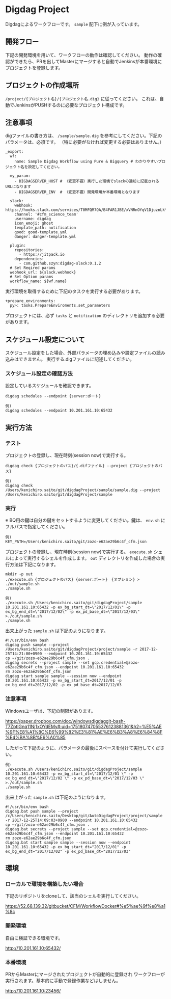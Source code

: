 # Digdag Project

Digdagによるワークフローです。 `sample` 配下に例が入っています。

## 開発フロー

下記の開発環境を用いて、ワークフローの動作は確認してください。
動作の確認ができたら、PRを出してMasterにマージすると自動でJenkinsが本番環境にプロジェクトを登録します。

## プロジェクトの作成場所

`/project/{プロジェクト名}/{プロジェクト名.dig}` に従ってください。
これは、自動でJenkinsがPUSHするのに必要なプロジェクト構成です。

## 注意事項

digファイルの書き方は、 `/sample/sample.dig` を参考にしてください。下記のパラメータは、必須です。
（特に必要がなければ変更する必要はありません。）

```aidl
_export:
  wf:
    name: Sample Digdag Workflow using Pure & Bigquery # わかりやすいプロジェクト名を設定してください。

  my_param:
    - DIGDAGSERVER_HOST # （変更不要）実行した環境でslackの通知に記載されるURLになります 
    - DIGDAGSERVER_ENV  # （変更不要）開発環境か本番環境となります

  slack:
    webhook: https://hooks.slack.com/services/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
    channel: '#cfm_science_team'
    username: digdag
    icon_emoji: ghost
    template_path: notification
    good: good-template.yml
    danger: danger-template.yml

  plugin:
    repositories:
      - https://jitpack.io
    dependencies:
      - com.github.szyn:digdag-slack:0.1.2
  # Set Reqired params
  webhook_url: ${slack.webhook}
  # Set Option params
  workflow_name: ${wf.name}
```

実行環境を取得するために下記のタスクを実行する必要があります。

```aidl
+prepare_environments:
  py>: tasks.PrepareEnviroments.set_parameters
```

プロジェクトには、必ず `tasks` と `notification` のディレクトリを追加する必要があります。

## スケジュール設定について

スケジュール設定をした場合、外部パラメータの埋め込みや設定ファイルの読み込みはできません。
実行する.digファイルに記述してください。

### スケジュール設定の確認方法

設定しているスケジュールを確認できます。

```aidl
digdag schedules --endpoint {server:ポート}

例)
digdag schedules --endpoint 10.201.161.10:65432
```


## 実行方法

### テスト

プロジェクトの登録し、現在時刻(session now)で実行する。

```aidl
digdag check {プロジェクトのパス}/{.difファイル} --project {プロジェクトのパス}

例)
digdag check /Users/kenichiro.saito/git/digdagProject/sample/sample.dig --project /Users/kenichiro.saito/git/digdagProject/sample
```

### 実行

※ BQ用の鍵は自分の鍵をセットするように変更してください。鍵は、 `env.sh` にフルパスで指定してください。
```aidl
例)
KEY_PATH=/Users/kenichiro.saito/git/zozo-e62ae29b6c4f_cfm.json
```

プロジェクトの登録し、現在時刻(session now)で実行する。 `execute.sh` シェルによって実行するシェルを作成します。
`out` ディレクトリを作成した場合の実行方法は下記になります。

```aidl
mkdir -p out
./execute.sh {プロジェクトのパス} {server:ポート}　{オプション} > ./out/sample.sh
./sample.sh

例)
./execute.sh /Users/kenichiro.saito/git/digdagProject/sample 10.201.161.10:65432 -p ex_bg_start_dt=\"2017/12/01\" -p ex_bg_end_dt=\"2017/12/02\" -p ex_pd_base_dt=\"2017/12/03\" >./out/sample.sh
./sample.sh 
```

出来上がった `sample.sh` は下記のようになります。

```aidl
#!/usr/bin/env bash
digdag push sample --project /Users/kenichiro.saito/git/digdagProject/project/sample -r 2017-12-25T14:21:00+0900 --endpoint 10.201.161.10:65432
cp ~/git/zozo-e62ae29b6c4f_cfm.json .
digdag secrets --project sample --set gcp.credential=@zozo-e62ae29b6c4f_cfm.json --endpoint 10.201.161.10:65432
rm zozo-e62ae29b6c4f_cfm.json
digdag start sample sample --session now --endpoint 10.201.161.10:65432 -p ex_bg_start_dt=2017/12/01 -p ex_bg_end_dt=2017/12/02 -p ex_pd_base_dt=2017/12/03
```

### 注意事項

Windowsユーザは、下記の制限があります。

https://paper.dropbox.com/doc/windowsdigdaggit-bash-T7ZptIGnq11Nj1xOYdEMy#:uid=175180747055376123881361&h2=%E5%AE%9F%E8%A1%8C%E6%99%82%E3%81%AE%E6%B3%A8%E6%84%8F%E4%BA%8B%E9%A0%85

したがって下記のように、パラメータの最後にスペースを付けて実行してください。

```aidl
例）
./execute.sh /Users/kenichiro.saito/git/digdagProject/sample 10.201.161.10:65432 -p ex_bg_start_dt=\"2017/12/01 \" -p ex_bg_end_dt=\"2017/12/02 \" -p ex_pd_base_dt=\"2017/12/03 \" >./out/sample.sh
./sample.sh 
```

出来上がった `sample.sh` は下記のようになります。
```aidl
#!/usr/bin/env bash
digdag.bat push sample --project /c/Users/kenichiro.saito/Desktop/git/AutoDigdagProject/project/sample -r 2017-12-25T14:09:03+0900 --endpoint 10.201.161.10:65432
cp ~/git/zozo-e62ae29b6c4f_cfm.json .
digdag.bat secrets --project sample --set gcp.credential=@zozo-e62ae29b6c4f_cfm.json --endpoint 10.201.161.10:65432
rm zozo-e62ae29b6c4f_cfm.json
digdag.bat start sample sample --session now --endpoint 10.201.161.10:65432 -p ex_bg_start_dt="2017/12/01" -p ex_bg_end_dt="2017/12/02" -p ex_pd_base_dt="2017/12/03"
```

## 環境

### ローカルで環境を構築したい場合

下記のリポジトリをcloneして、該当のシェルを実行してください。

https://52.68.139.32/gitbucket/CFM/WorkflowDocker#%e5%ae%9f%e8%a1%8c

### 開発環境

自由に検証できる環境です。

http://10.201.161.10:65432/

### 本番環境

PRからMasterにマージされたプロジェクトが自動的に登録され
ワークフローが実行されます。基本的に手動で登録作業などはしません。

http://10.201.161.10:23456/